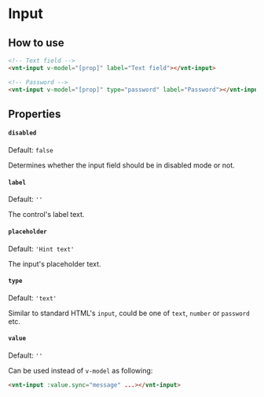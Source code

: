 # Input

## How to use
```html
<!-- Text field -->
<vnt-input v-model="[prop]" label="Text field"></vnt-input>

<!-- Password -->
<vnt-input v-model="[prop]" type="password" label="Password"></vnt-input>
```

## Properties

#### `disabled`
Default: `false`

Determines whether the input field should be in disabled mode or not.

#### `label`
Default: `''`

The control's label text.

#### `placeholder`
Default: `'Hint text'`

The input's placeholder text.

#### `type`
Default: `'text'`

Similar to standard HTML's `input`, could be one of `text`, `number` or `password` etc.

#### `value`
Default: `''`

Can be used instead of `v-model` as following:
```html
<vnt-input :value.sync="message" ...></vnt-input>
```
